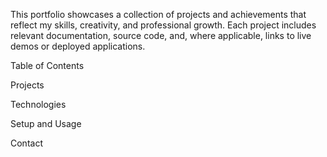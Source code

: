 This portfolio showcases a collection of projects and achievements that reflect my skills, creativity, and professional growth. Each project includes relevant documentation, source code, and, where applicable, links to live demos or deployed applications.

Table of Contents

Projects

Technologies

Setup and Usage

Contact

